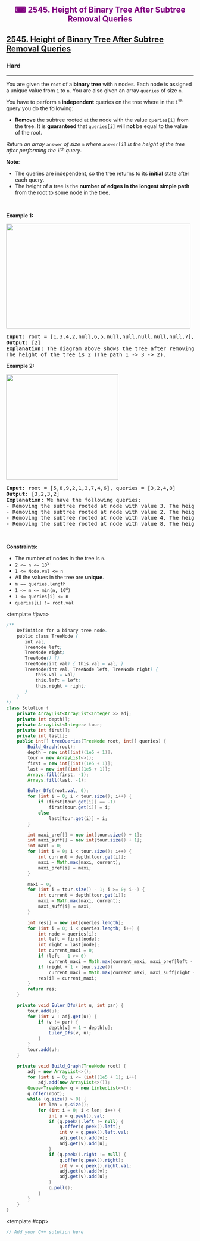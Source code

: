 <div align = "center">
<h style = "margin-bottom: 0px; margin-top: 0px; color : purple;" align = "center" class = "header">

## ⌨ 2545. Height of Binary Tree After Subtree Removal Queries

</h>
</div>

<h2><a href="https://leetcode.com/problems/height-of-binary-tree-after-subtree-removal-queries" target = "_blank">2545. Height of Binary Tree After Subtree Removal Queries</a></h2><h3>Hard</h3><hr><p>You are given the <code>root</code> of a <strong>binary tree</strong> with <code>n</code> nodes. Each node is assigned a unique value from <code>1</code> to <code>n</code>. You are also given an array <code>queries</code> of size <code>m</code>.</p>

<p>You have to perform <code>m</code> <strong>independent</strong> queries on the tree where in the <code>i<sup>th</sup></code> query you do the following:</p>

<ul>
	<li><strong>Remove</strong> the subtree rooted at the node with the value <code>queries[i]</code> from the tree. It is <strong>guaranteed</strong> that <code>queries[i]</code> will <strong>not</strong> be equal to the value of the root.</li>
</ul>

<p>Return <em>an array </em><code>answer</code><em> of size </em><code>m</code><em> where </em><code>answer[i]</code><em> is the height of the tree after performing the </em><code>i<sup>th</sup></code><em> query</em>.</p>

<p><strong>Note</strong>:</p>

<ul>
	<li>The queries are independent, so the tree returns to its <strong>initial</strong> state after each query.</li>
	<li>The height of a tree is the <strong>number of edges in the longest simple path</strong> from the root to some node in the tree.</li>
</ul>

<p>&nbsp;</p>
<p><strong class="example">Example 1:</strong></p>
<img alt="" src="https://assets.leetcode.com/uploads/2022/09/07/binaryytreeedrawio-1.png" style="width: 495px; height: 281px;" />
<pre>
<strong>Input:</strong> root = [1,3,4,2,null,6,5,null,null,null,null,null,7], queries = [4]
<strong>Output:</strong> [2]
<strong>Explanation:</strong> The diagram above shows the tree after removing the subtree rooted at node with value 4.
The height of the tree is 2 (The path 1 -&gt; 3 -&gt; 2).
</pre>

<p><strong class="example">Example 2:</strong></p>
<img alt="" src="https://assets.leetcode.com/uploads/2022/09/07/binaryytreeedrawio-2.png" style="width: 301px; height: 284px;" />
<pre>
<strong>Input:</strong> root = [5,8,9,2,1,3,7,4,6], queries = [3,2,4,8]
<strong>Output:</strong> [3,2,3,2]
<strong>Explanation:</strong> We have the following queries:
- Removing the subtree rooted at node with value 3. The height of the tree becomes 3 (The path 5 -&gt; 8 -&gt; 2 -&gt; 4).
- Removing the subtree rooted at node with value 2. The height of the tree becomes 2 (The path 5 -&gt; 8 -&gt; 1).
- Removing the subtree rooted at node with value 4. The height of the tree becomes 3 (The path 5 -&gt; 8 -&gt; 2 -&gt; 6).
- Removing the subtree rooted at node with value 8. The height of the tree becomes 2 (The path 5 -&gt; 9 -&gt; 3).
</pre>

<p>&nbsp;</p>
<p><strong>Constraints:</strong></p>

<ul>
	<li>The number of nodes in the tree is <code>n</code>.</li>
	<li><code>2 &lt;= n &lt;= 10<sup>5</sup></code></li>
	<li><code>1 &lt;= Node.val &lt;= n</code></li>
	<li>All the values in the tree are <strong>unique</strong>.</li>
	<li><code>m == queries.length</code></li>
	<li><code>1 &lt;= m &lt;= min(n, 10<sup>4</sup>)</code></li>
	<li><code>1 &lt;= queries[i] &lt;= n</code></li>
	<li><code>queries[i] != root.val</code></li>
</ul>
<CodeTabs :languages="[ { name: 'C++', slot: 'cpp' }, { name: 'Java', slot: 'java' } ]">

<template #java>

```java
/**
    Definition for a binary tree node.
    public class TreeNode {
       int val;
       TreeNode left;
       TreeNode right;
       TreeNode() {}
       TreeNode(int val) { this.val = val; }
       TreeNode(int val, TreeNode left, TreeNode right) {
           this.val = val;
           this.left = left;
           this.right = right;
       }
    }
*/
class Solution {
    private ArrayList<ArrayList<Integer >> adj;
    private int depth[];
    private ArrayList<Integer> tour;
    private int first[];
    private int last[];
    public int[] treeQueries(TreeNode root, int[] queries) {
        Build_Graph(root);
        depth = new int[(int)(1e5 + 1)];
        tour = new ArrayList<>();
        first = new int[(int)(1e5 + 1)];
        last = new int[(int)(1e5 + 1)];
        Arrays.fill(first, -1);
        Arrays.fill(last, -1);

        Euler_Dfs(root.val, 0);
        for (int i = 0; i < tour.size(); i++) {
            if (first[tour.get(i)] == -1)
                first[tour.get(i)] = i;
            else
                last[tour.get(i)] = i;
        }

        int maxi_pref[] = new int[tour.size() + 1];
        int maxi_suff[] = new int[tour.size() + 1];
        int maxi = 0;
        for (int i = 0; i < tour.size(); i++) {
            int current = depth[tour.get(i)];
            maxi = Math.max(maxi, current);
            maxi_pref[i] = maxi;
        }

        maxi = 0;
        for (int i = tour.size() - 1; i >= 0; i--) {
            int current = depth[tour.get(i)];
            maxi = Math.max(maxi, current);
            maxi_suff[i] = maxi;
        }

        int res[] = new int[queries.length];
        for (int i = 0; i < queries.length; i++) {
            int node = queries[i];
            int left = first[node];
            int right = last[node];
            int current_maxi = 0;
            if (left - 1 >= 0)
                current_maxi = Math.max(current_maxi, maxi_pref[left - 1]);
            if (right + 1 < tour.size())
                current_maxi = Math.max(current_maxi, maxi_suff[right + 1]);
            res[i] = current_maxi;
        }
        return res;
    }

    private void Euler_Dfs(int u, int par) {
        tour.add(u);
        for (int v : adj.get(u)) {
            if (v != par) {
                depth[v] = 1 + depth[u];
                Euler_Dfs(v, u);
            }
        }
        tour.add(u);
    }

    private void Build_Graph(TreeNode root) {
        adj = new ArrayList<>();
        for (int i = 0; i <= (int)(1e5 + 1); i++)
            adj.add(new ArrayList<>());
        Queue<TreeNode> q = new LinkedList<>();
        q.offer(root);
        while (q.size() > 0) {
            int len = q.size();
            for (int i = 0; i < len; i++) {
                int u = q.peek().val;
                if (q.peek().left != null) {
                    q.offer(q.peek().left);
                    int v = q.peek().left.val;
                    adj.get(u).add(v);
                    adj.get(v).add(u);
                }
                if (q.peek().right != null) {
                    q.offer(q.peek().right);
                    int v = q.peek().right.val;
                    adj.get(u).add(v);
                    adj.get(v).add(u);
                }
                q.poll();
            }
        }
    }
}
```

</template>

<template #cpp>

```cpp
// Add your C++ solution here
```

</template>

</CodeTabs>
